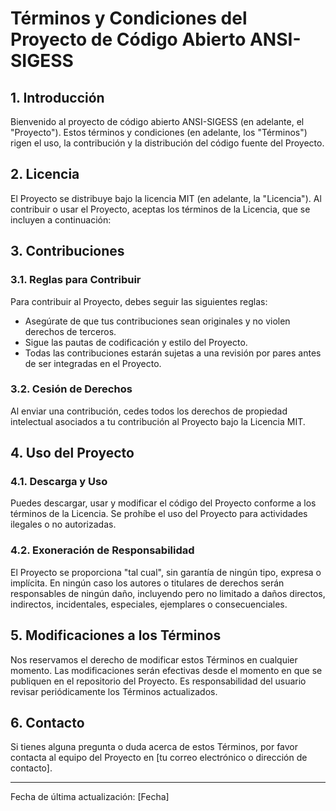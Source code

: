 # Términos y Condiciones del Proyecto de Código Abierto ANSI-SIGESS

## 1. Introducción
Bienvenido al proyecto de código abierto ANSI-SIGESS (en adelante, el "Proyecto"). Estos términos y condiciones (en adelante, los "Términos") rigen el uso, la contribución y la distribución del código fuente del Proyecto.

## 2. Licencia
El Proyecto se distribuye bajo la licencia MIT (en adelante, la "Licencia"). Al contribuir o usar el Proyecto, aceptas los términos de la Licencia, que se incluyen a continuación:


## 3. Contribuciones
### 3.1. Reglas para Contribuir
Para contribuir al Proyecto, debes seguir las siguientes reglas:
- Asegúrate de que tus contribuciones sean originales y no violen derechos de terceros.
- Sigue las pautas de codificación y estilo del Proyecto.
- Todas las contribuciones estarán sujetas a una revisión por pares antes de ser integradas en el Proyecto.

### 3.2. Cesión de Derechos
Al enviar una contribución, cedes todos los derechos de propiedad intelectual asociados a tu contribución al Proyecto bajo la Licencia MIT.

## 4. Uso del Proyecto
### 4.1. Descarga y Uso
Puedes descargar, usar y modificar el código del Proyecto conforme a los términos de la Licencia. Se prohíbe el uso del Proyecto para actividades ilegales o no autorizadas.

### 4.2. Exoneración de Responsabilidad
El Proyecto se proporciona "tal cual", sin garantía de ningún tipo, expresa o implícita. En ningún caso los autores o titulares de derechos serán responsables de ningún daño, incluyendo pero no limitado a daños directos, indirectos, incidentales, especiales, ejemplares o consecuenciales.

## 5. Modificaciones a los Términos
Nos reservamos el derecho de modificar estos Términos en cualquier momento. Las modificaciones serán efectivas desde el momento en que se publiquen en el repositorio del Proyecto. Es responsabilidad del usuario revisar periódicamente los Términos actualizados.

## 6. Contacto
Si tienes alguna pregunta o duda acerca de estos Términos, por favor contacta al equipo del Proyecto en [tu correo electrónico o dirección de contacto].

---

Fecha de última actualización: [Fecha]
